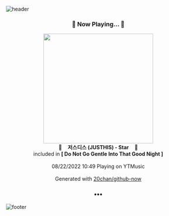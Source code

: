 ![header](https://capsule-render.vercel.app/api?type=wave&height=170&section=header&text=Hi.%20I'm%20SHIFT&fontColor=090707&fontAlignX=45&fontAlignY=65&fontSize=100)

<h3 align="center">🎵 Now Playing... 🎵</h3>
<p align="center">
  <a href="https://music.youtube.com/watch?v=6PToSbyLFSk">
    <img width="300" src="https://lh3.googleusercontent.com/3LHYB8VqbclQIu-o-4b31ijInxyMn6P_jxnaST3aojtBB6OGeilyTxhJ3aGkNqAP987EiMWIdbmPBkj7">
  </a>
  <br>
  🎵&nbsp&nbsp&nbsp <b>저스디스 (JUSTHIS) - Star</b> &nbsp&nbsp&nbsp🎵
  <br>
  included in <b>[ Do Not Go Gentle Into That Good Night ]</b>
  
  <br />
  <br />
  08/22/2022 10:49 Playing on YTMusic
  <br />
  <br />
  Generated with <a href="https://github.com/20chan/github-now">20chan/github-now</a>
</p>

<h3 align="center">•••</h3>

![footer](https://capsule-render.vercel.app/api?type=wave&height=150&section=footer)
